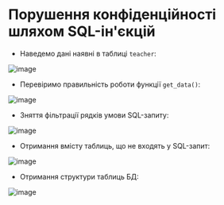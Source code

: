 # Порушення конфіденційності шляхом SQL-ін'єкцій

- Наведемо дані наявні в таблиці `teacher`:

![image](https://github.com/user-attachments/assets/b576e28f-a39a-445c-b719-448a2faf2dc8)

- Перевіримо правильність роботи функції `get_data()`:

![image](https://github.com/user-attachments/assets/aa0fcc65-af87-4840-b010-bfe169cb0f3e)

- Зняття фільтрації рядків умови SQL-запиту:

![image](https://github.com/user-attachments/assets/3a38762e-f0d7-4ec2-b529-745e324bb08c)

- Отримання вмісту таблиць, що не входять у SQL-запит:

![image](https://github.com/user-attachments/assets/b531fe51-2917-490a-9294-a69c0781f82a)

- Отримання структури таблиць БД:

![image](https://github.com/user-attachments/assets/a544d435-de48-4f71-b58b-3ade765bba96)
